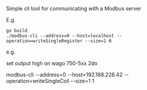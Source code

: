 Simple cli tool for communicating with a Modbus server

E.g.
```
go build
./modbus-cli --address=0 --host=localhost --operation=writeSingleRegister --size=1 0
```

e.g. 

set output high on wago 750-5xx 2do

modbus-cli --address=0 --host=192.168.226.42 --operation=writeSingleCoil --size=1 1
